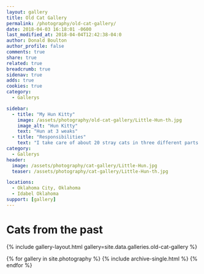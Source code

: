 ```yaml
---
layout: gallery
title: Old Cat Gallery
permalink: /photography/old-cat-gallery/
date: 2018-04-03 16:18:01 -0600
last_modified_at: 2018-04-04T12:42:38-04:0
author: Donald Boulton
author_profile: false
comments: true
share: true
related: true
breadcrumb: true
sidenav: true
adds: true
cookies: true
category:
  - Gallerys

sidebar:
  - title: "My Hun Kitty"
    image: /assets/photography/old-cat-gallery/Little-Hun-th.jpg
    image_alt: "Hun Kitty"
    text: "Hun at 3 weaks"
  - title: "Responsibilities"
    text: "I take care of about 20 stray cats in three different parts of OKC and any kitty that comes my way."
category:
  - Gallerys
header:
  image: /assets/photography/cat-gallery/Little-Hun.jpg
  teaser: /assets/photography/cat-gallery/Little-Hun-th.jpg

locations:
  - Oklahoma City, Oklahoma
  - Idabel Oklahoma
support: [gallery]
---
```

# Cats from the past

{% include gallery-layout.html gallery=site.data.galleries.old-cat-gallery %}

{% for gallery in site.photography %}
  {% include archive-single.html %}
{% endfor %}